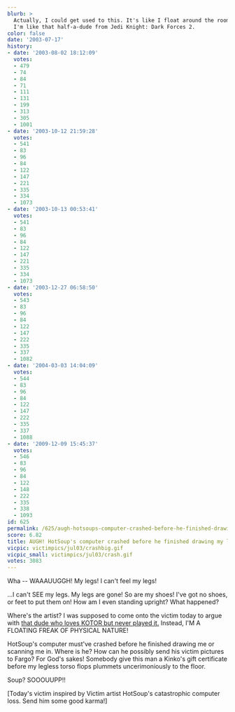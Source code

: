```yaml
---
blurb: >
  Actually, I could get used to this. It's like I float around the room. OoooOOOoooo...
  I'm like that half-a-dude from Jedi Knight: Dark Forces 2.
color: false
date: '2003-07-17'
history:
- date: '2003-08-02 18:12:09'
  votes:
  - 479
  - 74
  - 84
  - 71
  - 111
  - 131
  - 199
  - 313
  - 305
  - 1001
- date: '2003-10-12 21:59:28'
  votes:
  - 541
  - 83
  - 96
  - 84
  - 122
  - 147
  - 221
  - 335
  - 334
  - 1073
- date: '2003-10-13 00:53:41'
  votes:
  - 541
  - 83
  - 96
  - 84
  - 122
  - 147
  - 221
  - 335
  - 334
  - 1073
- date: '2003-12-27 06:58:50'
  votes:
  - 543
  - 83
  - 96
  - 84
  - 122
  - 147
  - 222
  - 335
  - 337
  - 1082
- date: '2004-03-03 14:04:09'
  votes:
  - 544
  - 83
  - 96
  - 84
  - 122
  - 147
  - 222
  - 335
  - 337
  - 1088
- date: '2009-12-09 15:45:37'
  votes:
  - 546
  - 83
  - 96
  - 84
  - 122
  - 148
  - 222
  - 335
  - 338
  - 1093
id: 625
permalink: /625/augh-hotsoups-computer-crashed-before-he-finished-drawing-my-legs/
score: 6.82
title: AUGH! HotSoup's computer crashed before he finished drawing my legs!
vicpic: victimpics/jul03/crashbig.gif
vicpic_small: victimpics/jul03/crash.gif
votes: 3083
---
```


Wha -- WAAAUUGGH! My legs! I can't feel my legs!

...I can't SEE my legs. My legs are gone! So are my shoes! I've got no
shoes, or feet to put them on! How am I even standing upright? What
happened?

Where's the artist? I was supposed to come onto the victim today to
argue with [that dude who loves KOTOR but never played
it.](@/victim/624.md) Instead, I'M A FLOATING FREAK OF PHYSICAL
NATURE!

HotSoup's computer must've crashed before he finished drawing me or
scanning me in. Where is he? How can he possibly send his victim
pictures to Fargo? For God's sakes! Somebody give this man a Kinko's
gift certificate before my legless torso flops plummets uncerimoniously
to the floor.

Soup? SOOOUUPP!!

\[Today's victim inspired by Victim artist HotSoup's catastrophic
computer loss. Send him some good karma!\]